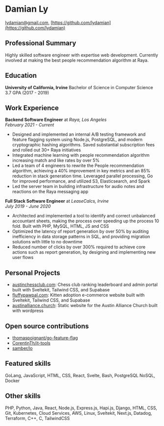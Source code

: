 # Damian Ly

<lydamian@gmail.com>, [https://github.com/lydamian](https://github.com/lydamian)

## Professional Summary

Highly skilled software engineer with expertise web development. Currently involved at making the best people recommendation algorithm at Raya.

## Education

**University of California, Irvine** Bachelor of Science in Computer Science 3.7 GPA (2017 - 2019)

## Work Experience

**Backend Software Engineer** at *Raya, Los Angeles*  
*February 2021 - Current*

- Designed and implemented an internal A/B testing framework and feature flagging system using Node.js, PostgreSQL, and modern cryptographic hashing algorithms. Saved substantial subscription fees and rolled out 30+ Raya initiatives
- Integrated machine learning with people recommendation algorithm increasing match and like rates by over 5%
- Led a team of 4 engineers to rewrite the People recommendation algorithm, achieving a 40% improvement in key metrics and an 85% reduction in stack generation time. Leveraged parallel processing, Go for improved performance, and utilized S3, Elasticsearch, and Spark
- Led the server team in building infrastructure for audio notes and reactions on the Raya messaging app

**Full Stack Software Engineer** at *LeaseCalcs, Irvine*  
*July 2019 - June 2020*

- Architected and implemented a tool to identify and correct unbalanced accountant sheets, making the process over speeding up the process 10 fold. Built with PHP, MySQL, HTML, JS and CSS
- Optimized the latency of report generation by over 50% by auditing inefficiency in data storage patterns in SQL, and providing migration solutions with little to no downtime
- Reduced number of clicks by over 300% required to achieve core actions such as report generation, by designing and implementing new user flows

## Personal Projects

- [austinchessclub.com](https://austinchessclub.com): Chess club ranking leaderboard and admin portal built with Sveltekit, Tailwind CSS, and Supabase
- [fluffypawpal.com](https://fluffypawpal.com): Kitten adoption e-commerce website built with Sveltekit, Tailwind CSS, and Supabase
- [austinalliance.church](https://austinalliance.church): Static website for the Austin Alliance Church built with wordpress

## Open source contributions

- [thomaspoignant/go-feature-flag](https://github.com/thomaspoignant/go-feature-flag)
- [CorentinTh/it-tools](https://github.com/CorentinTh/it-toolsgo-feature-flag)
- [samber/lo](https://github.com/samber/lo)

## Featured skills

GoLang, JavaScript, HTML, CSS, React, Svelte, Bash, PostgreSQL NoSQL, Docker

## Other skills

PHP, Python, Java, React, Node.js, Express.js, Hapi.js, Django, HTML, CSS, Git, Kubernetes, Cloud Services, AWS, Linux, Sveltekit, Next.js, Datadog, Terraform, C++, C, TailwindCSS
